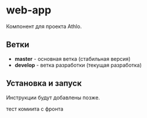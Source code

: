 # web-app

Компонент для проекта Athlo.

## Ветки

- **master** - основная ветка (стабильная версия)
- **develop** - ветка разработки (текущая разработка)

## Установка и запуск

Инструкции будут добавлены позже.


тест комиита с фронта